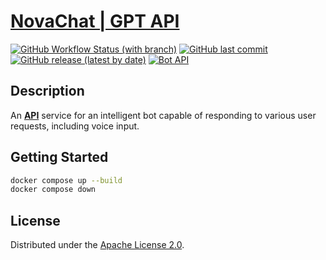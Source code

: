 # [NovaChat | GPT API](https://documenter.getpostman.com)

[![GitHub Workflow Status (with branch)](https://img.shields.io/github/actions/workflow/status/mikita-workspace/chat-gpt-api/ci.yml?branch=main&style=for-the-badge)](https://github.com/mikita-workspace/chat-gpt-api/actions)
[![GitHub last commit](https://img.shields.io/github/last-commit/mikita-workspace/chat-gpt-api?style=for-the-badge)](https://github.com/mikita-workspace/chat-gpt-api/commits/main)
[![GitHub release (latest by date)](https://img.shields.io/github/v/release/mikita-workspace/chat-gpt-api?style=for-the-badge)](https://github.com/mikita-kandratsyeu/chat-gpt-api/releases)
[![Bot API](https://img.shields.io/badge/Bot%20API-6.7-blue?logo=telegram&style=for-the-badge&labelColor=000&color=3b82f6&)](https://core.telegram.org/bots/api)
## Description
An [**API**](https://documenter.getpostman.com) service for an intelligent bot capable of responding to various user requests, including voice input.
## Getting Started
```bash
docker compose up --build
docker compose down
```
## License
Distributed under the [Apache License 2.0](LICENSE).
